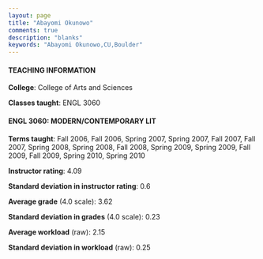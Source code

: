 ```yaml
---
layout: page
title: "Abayomi Okunowo" 
comments: true
description: "blanks"
keywords: "Abayomi Okunowo,CU,Boulder"
---
```

<head>
<script src="https://ajax.googleapis.com/ajax/libs/jquery/2.1.3/jquery.min.js"></script>
<script src="https://dl.dropboxusercontent.com/s/pc42nxpaw1ea4o9/highcharts.js?dl=0"></script>
<!-- <script src="../assets/js/highcharts.js"></script> -->
<style type="text/css">@font-face {
	font-family: "Bebas Neue";
	src: url(https://www.filehosting.org/file/details/544349/BebasNeue Regular.otf) format("opentype");
	}
	h1.Bebas { 
		font-family: "Bebas Neue", Verdana, Tahoma;
	}
</style>
</head>
	   
#### TEACHING INFORMATION

**College**: College of Arts and Sciences

**Classes taught**: ENGL 3060

#### ENGL 3060: MODERN/CONTEMPORARY LIT

**Terms taught**: Fall 2006, Fall 2006, Spring 2007, Spring 2007, Fall 2007, Fall 2007, Spring 2008, Spring 2008, Fall 2008, Spring 2009, Spring 2009, Fall 2009, Fall 2009, Spring 2010, Spring 2010

**Instructor rating**: 4.09

**Standard deviation in instructor rating**: 0.6

**Average grade** (4.0 scale): 3.62

**Standard deviation in grades** (4.0 scale): 0.23

**Average workload** (raw): 2.15

**Standard deviation in workload** (raw): 0.25

